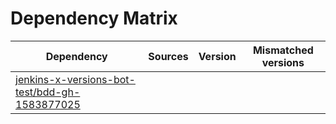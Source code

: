 # Dependency Matrix

Dependency | Sources | Version | Mismatched versions
---------- | ------- | ------- | -------------------
[jenkins-x-versions-bot-test/bdd-gh-1583877025](https://github.com/jenkins-x-versions-bot-test/bdd-gh-1583877025.git) |  | []() | 

